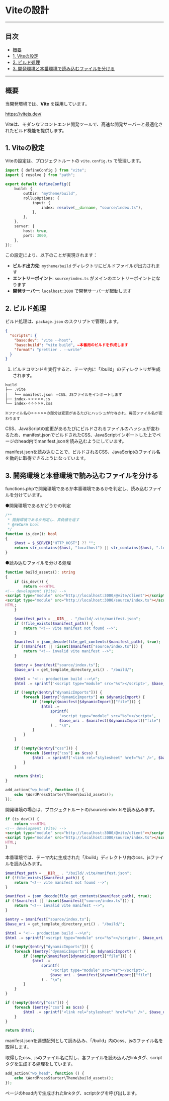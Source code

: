 # Viteの設計

---

## 目次

- [概要](#概要)
- [1. Viteの設定](#1-viteの設定)
- [2. ビルド処理](#2-ビルド処理)
- [3. 開発環境と本番環境で読み込むファイルを分ける](#3-開発環境と本番環境で読み込むファイルを分ける)

---

## 概要

当開発環境では、**Vite** を採用しています。

https://vitejs.dev/

Viteは、モダンなフロントエンド開発ツールで、高速な開発サーバーと最適化されたビルド機能を提供します。

## 1. Viteの設定

Viteの設定は、プロジェクトルートの `vite.config.ts` で管理します。

```typescript
import { defineConfig } from "vite";
import { resolve } from "path";

export default defineConfig({
	build: {
		outDir: "mytheme/build",
		rollupOptions: {
			input: {
				index: resolve(__dirname, "source/index.ts"),
			},
		},
	},
	server: {
		host: true,
		port: 3000,
	},
});
```

この設定により、以下のことが実現されます：

- **ビルド出力先**: `mytheme/build` ディレクトリにビルドファイルが出力されます
- **エントリーポイント**: `source/index.ts` がメインのエントリーポイントになります
- **開発サーバー**: `localhost:3000` で開発サーバーが起動します

## 2. ビルド処理

ビルド処理は、`package.json` のスクリプトで管理します。

```json
{
  "scripts": {
    "base:dev": "vite --host",
    "base:build": "vite build", ←本番用のビルドを作成します
    "format": "prettier . --write"
  }
}
```

1. ビルドコマンドを実行すると、テーマ内に「/build」のディレクトリが生成されます。

```
build
├── .vite
│   └── manifest.json　←CSS、JSファイルをインポートします
├── index-⚪︎⚪︎⚪︎⚪︎⚪︎.js
└── index-⚪︎⚪︎⚪︎⚪︎⚪︎.css

※ファイル名の⚪︎⚪︎⚪︎⚪︎⚪︎の部分は変更があるたびにハッシュが付与され、毎回ファイル名が変わります
```

CSS、JavaScriptの変更があるたびにビルドされるファイルのハッシュが変わるため、manifest.jsonでビルドされたCSS、JavaScriptインポートした上でページのhead内でmanifest.jsonを読み込むようにしています。

manifest.jsonを読み込むことで、ビルドされるCSS、JavaScriptのファイル名を動的に取得できるようになっています。

## 3. 開発環境と本番環境で読み込むファイルを分ける

functions.phpで開発環境であるか本番環境であるかを判定し、読み込むファイルを分けています。

●開発環境であるかどうかの判定

```php
/**
 * 開発環境であるか判定し、真偽値を返す
 * @return bool
 */
function is_dev(): bool
{
	$host = $_SERVER["HTTP_HOST"] ?? "";
	return str_contains($host, "localhost") || str_contains($host, ".local");
}
```

●読み込むファイルを分ける処理

```php
function build_assets(): string
{
	if (is_dev()) {
		return <<<HTML
<!-- development (Vite) -->
<script type="module" src="http://localhost:3000/@vite/client"></script>
<script type="module" src="http://localhost:3000/source/index.ts"></script>
HTML;
	}

	$manifest_path = __DIR__ . "/build/.vite/manifest.json";
	if (!file_exists($manifest_path)) {
		return "<!-- vite manifest not found -->";
	}

	$manifest = json_decode(file_get_contents($manifest_path), true);
	if (!$manifest || !isset($manifest["source/index.ts"])) {
		return "<!-- invalid vite manifest -->";
	}

	$entry = $manifest["source/index.ts"];
	$base_uri = get_template_directory_uri() . "/build/";

	$html = "<!-- production build -->\n";
	$html .= sprintf('<script type="module" src="%s"></script>', $base_uri . $entry["file"]) . "\n";

	if (!empty($entry["dynamicImports"])) {
		foreach ($entry["dynamicImports"] as $dynamicImport) {
			if (!empty($manifest[$dynamicImport]["file"])) {
				$html .=
					sprintf(
						'<script type="module" src="%s"></script>',
						$base_uri . $manifest[$dynamicImport]["file"]
					) . "\n";
			}
		}
	}

	if (!empty($entry["css"])) {
		foreach ($entry["css"] as $css) {
			$html .= sprintf('<link rel="stylesheet" href="%s" />', $base_uri . $css) . "\n";
		}
	}

	return $html;
}

add_action("wp_head", function () {
	echo \WordPressStarter\Theme\build_assets();
});
```

開発環境の場合は、プロジェクトルートの/source/index.tsを読み込みます。

```php
if (is_dev()) {
	return <<<HTML
<!-- development (Vite) -->
<script type="module" src="http://localhost:3000/@vite/client"></script>
<script type="module" src="http://localhost:3000/source/index.ts"></script>
HTML;
}
```

本番環境では、テーマ内に生成された「/build」ディレクトリ内のcss、jsファイルを読み込みます。

```php
$manifest_path = __DIR__ . "/build/.vite/manifest.json";
if (!file_exists($manifest_path)) {
	return "<!-- vite manifest not found -->";
}

$manifest = json_decode(file_get_contents($manifest_path), true);
if (!$manifest || !isset($manifest["source/index.ts"])) {
	return "<!-- invalid vite manifest -->";
}

$entry = $manifest["source/index.ts"];
$base_uri = get_template_directory_uri() . "/build/";

$html = "<!-- production build -->\n";
$html .= sprintf('<script type="module" src="%s"></script>', $base_uri . $entry["file"]) . "\n";

if (!empty($entry["dynamicImports"])) {
	foreach ($entry["dynamicImports"] as $dynamicImport) {
		if (!empty($manifest[$dynamicImport]["file"])) {
			$html .=
				sprintf(
					'<script type="module" src="%s"></script>',
					$base_uri . $manifest[$dynamicImport]["file"]
				) . "\n";
		}
	}
}

if (!empty($entry["css"])) {
	foreach ($entry["css"] as $css) {
		$html .= sprintf('<link rel="stylesheet" href="%s" />', $base_uri . $css) . "\n";
	}
}

return $html;
```

manifest.jsonを連想配列として読み込み、「/build」内のcss、jsのファイル名を取得します。

取得したcss、jsのファイル名に対し、各ファイルを読み込んだlinkタグ、scriptタグを生成する処理をしています。

```php
add_action("wp_head", function () {
	echo \WordPressStarter\Theme\build_assets();
});
```

ページのhead内で生成されたlinkタグ、scriptタグを呼び出します。
